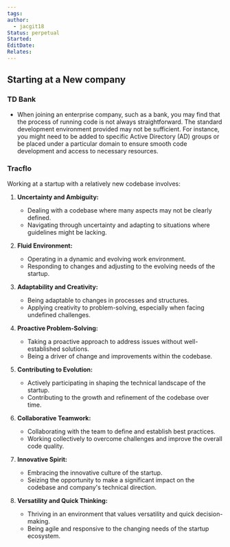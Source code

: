 ```yaml
---
tags: 
author:
  - jacgit18
Status: perpetual
Started: 
EditDate: 
Relates:
---
```

## Starting at a New company
### TD Bank
- When joining an enterprise company, such as a bank, you may find that the process of running code is not always straightforward. The standard development environment provided may not be sufficient. For instance, you might need to be added to specific Active Directory (AD) groups or be placed under a particular domain to ensure smooth code development and access to necessary resources.
### Tracflo
Working at a startup with a relatively new codebase involves:

1. **Uncertainty and Ambiguity:**
   - Dealing with a codebase where many aspects may not be clearly defined.
   - Navigating through uncertainty and adapting to situations where guidelines might be lacking.

2. **Fluid Environment:**
   - Operating in a dynamic and evolving work environment.
   - Responding to changes and adjusting to the evolving needs of the startup.

3. **Adaptability and Creativity:**
   - Being adaptable to changes in processes and structures.
   - Applying creativity to problem-solving, especially when facing undefined challenges.

4. **Proactive Problem-Solving:**
   - Taking a proactive approach to address issues without well-established solutions.
   - Being a driver of change and improvements within the codebase.

5. **Contributing to Evolution:**
   - Actively participating in shaping the technical landscape of the startup.
   - Contributing to the growth and refinement of the codebase over time.

6. **Collaborative Teamwork:**
   - Collaborating with the team to define and establish best practices.
   - Working collectively to overcome challenges and improve the overall code quality.

7. **Innovative Spirit:**
   - Embracing the innovative culture of the startup.
   - Seizing the opportunity to make a significant impact on the codebase and company's technical direction.

8. **Versatility and Quick Thinking:**
   - Thriving in an environment that values versatility and quick decision-making.
   - Being agile and responsive to the changing needs of the startup ecosystem.